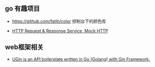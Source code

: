 ## go 有趣项目

- https://github.com/fatih/color 控制台下的颜色库

- [HTTP Request & Response Service, Mock HTTP ](https://github.com/gencebay/httplive)


## web框架相关
- [UGin is an API boilerplate written in Go (Golang) with Gin Framework.](https://github.com/yakuter/ugin)
